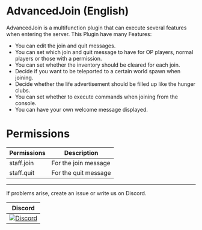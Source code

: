 # AdvancedJoin (English)

AdvancedJoin is a multifunction plugin that can execute several features when entering the server.
This Plugin have many Features:
- You can edit the join and quit messages.
- You can set which join and quit message to have for OP players, normal players or those with a permission.
- You can set whether the inventory should be cleared for each join.
- Decide if you want to be teleported to a certain world spawn when joining.
- Decide whether the life advertisement should be filled up like the hunger clubs.
- You can set whether to execute commands when joining from the console.
- You can have your own welcome message displayed.

# Permissions
Permissions | Description
---------------- | ------------
staff.join | For the join message
staff.quit | For the quit message

----------------

If problems arise, create an issue or write us on Discord.

| Discord |
| :---: |
[![Discord](https://img.shields.io/discord/427472879072968714.svg?style=flat-square&label=discord&colorB=7289da)](https://discord.gg/Ce2aY25) |
